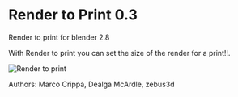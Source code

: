 # Render to Print 0.3
Render to print for blender 2.8

With Render to print you can set the size of the render for a print!!.

![Render to print](https://i.imgur.com/Xx1fGOm.png)


Authors: Marco Crippa, Dealga McArdle, zebus3d

